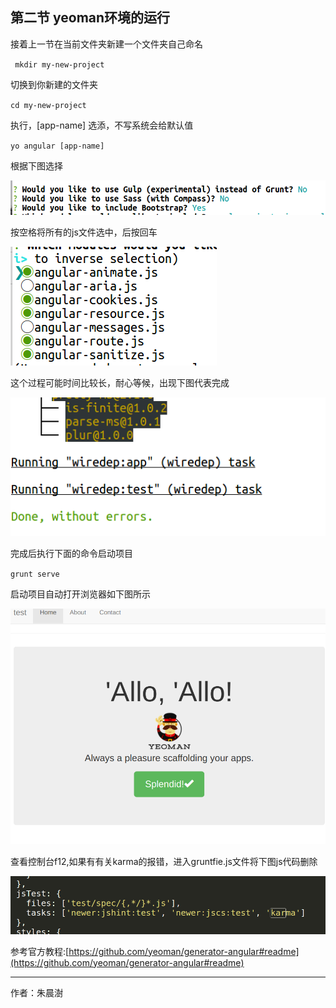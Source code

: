 
## 第二节 yeoman环境的运行

接着上一节在当前文件夹新建一个文件夹自己命名

` mkdir my-new-project`

切换到你新建的文件夹

`cd my-new-project`

执行，[app-name] 选添，不写系统会给默认值

`yo angular [app-name]`

根据下图选择

![](image/yoangular1.png) 

按空格将所有的js文件选中，后按回车

![](image/yoangular2.png) 

这个过程可能时间比较长，耐心等候，出现下图代表完成

![](image/yoangular3.png) 

完成后执行下面的命令启动项目

`grunt serve`

启动项目自动打开浏览器如下图所示

![](image/startprojet.png) 

查看控制台f12,如果有有关karma的报错，进入gruntfie.js文件将下图js代码删除

![](image/2017-10-2022-31-32.png) 

参考官方教程:[https://github.com/yeoman/generator-angular#readme](https://github.com/yeoman/generator-angular#readme) 

---

作者：朱晨澍